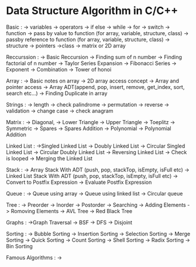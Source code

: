 # Data Structure Algorithm in C/C++

Basic : 
    -> variables
    -> operators
    -> if else
    -> while
    -> for
    -> switch
    -> function
    -> pass by value to function (for array, variable, structure, class)
    -> passby reference to function (for array, variable, structure, class)
    -> structure
    -> pointers
    ->class
    -> matrix or 2D array
  
Reccurssion : 
    -> Basic Reccursion
    -> Finding sum of n number
    -> Finding factorial of n number
    -> Taylor Series Expansion
    -> Fibonacci Series
    -> Exponent
    -> Combination
    -> Tower of honoi
    
 Array :
    -> Basic notes on array
    -> 2D array access concept
    -> Array and pointer access
    -> Array ADT(append, pop, insert, remove, get_index, sort, search etc...)
    -> Finding Duplicate in array


Strings : 
    -> length
    -> check palindrome
    -> permutation
    -> reverse
    -> validation
    -> change case
    -> check anagram
    
Matrix :
    -> Diagonal, 
    -> Lower Triangle
    -> Upper Triangle
    -> Toeplitz
    -> Symmetric
    -> Spares
    -> Spares Addition
    -> Polynomial
    -> Polynomial Addition
    
Linked List :
    ->Singled Linked List
    -> Doubly Linked List
    -> Circular Singled Linked List
    -> Circular Doubly Linked List
    -> Reversing Linked List
    -> Check is looped
    -> Merging the Linked List
    
Stack :
    -> Array Stack With ADT (push, pop, stackTop, isEmpty, isFull etc)
    -> Linked List Stack With ADT (push, pop, stackTop, isEmpty, isFull etc)
    -> Convert to Postfix Expression
    -> Evaluate Postfix Expression
    
Queue :
    -> Queue using array
    -> Queue using linked list
    -> Circular queue
    
Tree :
    -> Preorder
    -> Inorder
    -> Postorder
    -> Searching
    -> Adding Elements
    -> Romoving Elements
    -> AVL Tree
    -> Red Black Tree
    
Graphs :
    ->Graph Traversal
    -> BSF
    -> DFS
    -> Disjoint
    
Sorting :
    -> Bubble Sorting
    -> Insertion Sorting
    -> Selection Sorting
    -> Merge Sorting
    -> Quick Sorting
    -> Count Sorting
    -> Shell Sorting
    -> Radix Sorting
    -> Bin Sorting
    
Famous Algorithms :
    -> 
